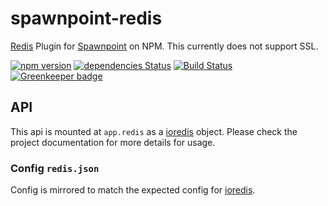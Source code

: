 # spawnpoint-redis
[Redis](https://redis.io/) Plugin for [Spawnpoint](https://github.com/nodecraft/spawnpoint) on NPM. This currently does not support SSL.

[![npm version](https://badge.fury.io/js/spawnpoint-redis.svg)](https://badge.fury.io/js/spawnpoint-redis)
[![dependencies Status](https://david-dm.org/nodecraft/spawnpoint-redis/status.svg)](https://david-dm.org/nodecraft/spawnpoint-redis)
[![Build Status](https://github.com/nodecraft/spawnpoint-redis/workflows/Test/badge.svg)](https://github.com/nodecraft/spawnpoint-redis/actions?workflow=Test)
[![Greenkeeper badge](https://badges.greenkeeper.io/nodecraft/spawnpoint-redis.svg)](https://greenkeeper.io/)

## API
This api is mounted at `app.redis` as a [ioredis](https://github.com/luin/ioredis) object. Please check the project documentation for more details for usage.

### Config `redis.json`
Config is mirrored to match the expected config for [ioredis](https://github.com/luin/ioredis/blob/master/API.md#new-redisport-host-options).
